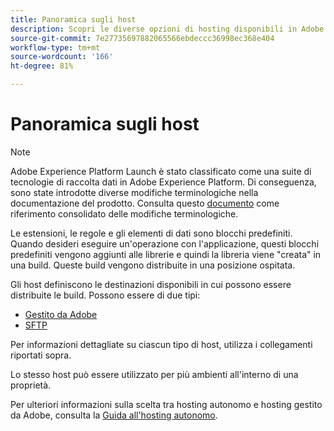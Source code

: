 ```yaml
---
title: Panoramica sugli host
description: Scopri le diverse opzioni di hosting disponibili in Adobe Experience Platform.
source-git-commit: 7e27735697882065566ebdeccc36998ec368e404
workflow-type: tm+mt
source-wordcount: '166'
ht-degree: 81%

---
```


# Panoramica sugli host

>[!NOTE]
>
>Adobe Experience Platform Launch è stato classificato come una suite di tecnologie di raccolta dati in Adobe Experience Platform. Di conseguenza, sono state introdotte diverse modifiche terminologiche nella documentazione del prodotto. Consulta questo [documento](../../../term-updates.md) come riferimento consolidato delle modifiche terminologiche.

Le estensioni, le regole e gli elementi di dati sono blocchi predefiniti. Quando desideri eseguire un&#39;operazione con l&#39;applicazione, questi blocchi predefiniti vengono aggiunti alle librerie e quindi la libreria viene &quot;creata&quot; in una build. Queste build vengono distribuite in una posizione ospitata.

Gli host definiscono le destinazioni disponibili in cui possono essere distribuite le build. Possono essere di due tipi:

* [Gestito da Adobe](./managed-by-adobe-host.md)
* [SFTP](./sftp-host.md)

Per informazioni dettagliate su ciascun tipo di host, utilizza i collegamenti riportati sopra.

Lo stesso host può essere utilizzato per più ambienti all&#39;interno di una proprietà.

Per ulteriori informazioni sulla scelta tra hosting autonomo e hosting gestito da Adobe, consulta la [Guida all&#39;hosting autonomo](./self-hosting-libraries.md).
